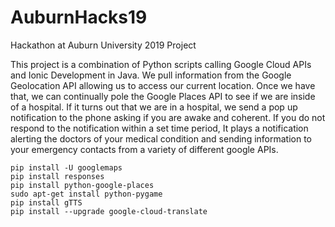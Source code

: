# AuburnHacks19
Hackathon at Auburn University 2019 Project

This project is a combination of Python scripts calling Google Cloud APIs and Ionic Development in Java. We pull information from the Google Geolocation API allowing us to access our current location. Once we have that, we can continually pole the Google Places API to see if we are inside of a hospital. If it turns out that we are in a hospital, we send a pop up notification to the phone asking if you are awake and coherent. If you do not respond to the notification within a set time period, It plays a notification alerting the doctors of your medical condition and sending information to your emergency contacts from a variety of different google APIs.


```
pip install -U googlemaps
pip install responses
pip install python-google-places
sudo apt-get install python-pygame
pip install gTTS
pip install --upgrade google-cloud-translate
```

